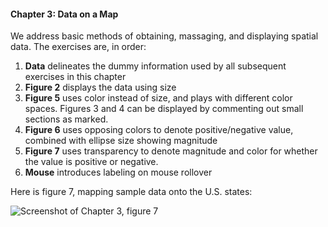 #### Chapter 3: Data on a Map

We address basic methods of obtaining, massaging, and displaying
spatial data. The exercises are, in order:

 1. **Data** delineates the dummy information used by all subsequent exercises in this chapter
 2. **Figure 2** displays the data using size
 2. **Figure 5** uses color instead of size, and plays with different
    color spaces. Figures 3 and 4 can be displayed by commenting out
    small sections as marked.
 3. **Figure 6** uses opposing colors to denote positive/negative
    value, combined with ellipse size showing magnitude
 4. **Figure 7** uses transparency to denote magnitude and color for
    whether the value is positive or negative.
 5. **Mouse** introduces labeling on mouse rollover

Here is figure 7, mapping sample data onto the U.S. states:

![Screenshot of Chapter 3, figure 7](https://github.com/daveliepmann/vdquil/blob/master/src/vdquil/chapter3/ch3fig7.png?raw=true "Chapter 3 figure 7 screenshot")
